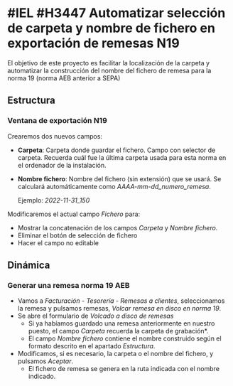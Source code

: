 

# #IEL #H3447 Automatizar selección de carpeta y nombre de fichero en exportación de remesas N19

El objetivo de este proyecto es facilitar la localización de la carpeta y automatizar la construcción del nombre del fichero de remesa para la norma 19 (norma AEB anterior a SEPA)

## Estructura

### Ventana de exportación N19
Crearemos dos nuevos campos:
* **Carpeta**: Carpeta donde guardar el fichero. Campo con selector de carpeta. Recuerda cuál fue la última carpeta usada para esta norma en el ordenador de la instalación.
* **Nombre fichero**: Nombre del fichero (sin extensión) que se usará. Se calculará automáticamente como *AAAA-mm-dd_numero_remesa*.

    Ejemplo: *2022-11-31_150*

Modificaremos el actual campo *Fichero* para:
* Mostrar la concatenación de los campos *Carpeta* y *Nombre fichero*.
* Eliminar el botón de selección de fichero
* Hacer el campo no editable

## Dinámica

### Generar una remesa norma 19 AEB

* Vamos a *Facturación - Tesorería - Remesas a clientes*, seleccionamos la remesa y pulsamos  remesas, *Volcar remesa en disco en norma 19*.
* Se abre el formulario de *Volcado a disco de remesas*
    * Si ya habíamos guardado una remesa anteriormente en nuestro puesto, el campo *Carpeta* recuerda la carpeta de grabación*.
    * El campo *Nombre fichero* contiene el nombre construido según el formato descrito en el apartado *Estructura*.
* Modificamos, si es necesario, la carpeta o el nombre del fichero, y pulsamos *Aceptar*.
    * El fichero de remesa se genera en la ruta indicada con el nombre indicado.


